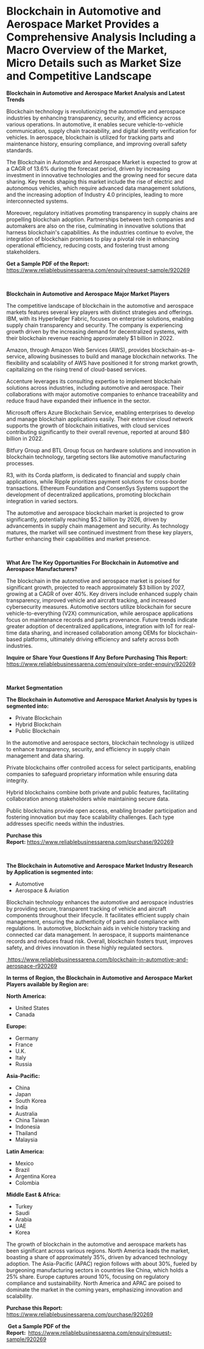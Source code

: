 <p><h1>Blockchain in Automotive and Aerospace Market Provides a Comprehensive Analysis Including a Macro Overview of the Market, Micro Details such as Market Size and Competitive Landscape</h1></p><p><strong>Blockchain in Automotive and Aerospace Market Analysis and Latest Trends</strong></p>
<p><p>Blockchain technology is revolutionizing the automotive and aerospace industries by enhancing transparency, security, and efficiency across various operations. In automotive, it enables secure vehicle-to-vehicle communication, supply chain traceability, and digital identity verification for vehicles. In aerospace, blockchain is utilized for tracking parts and maintenance history, ensuring compliance, and improving overall safety standards.</p><p>The Blockchain in Automotive and Aerospace Market is expected to grow at a CAGR of 13.6% during the forecast period, driven by increasing investment in innovative technologies and the growing need for secure data sharing. Key trends shaping this market include the rise of electric and autonomous vehicles, which require advanced data management solutions, and the increasing adoption of Industry 4.0 principles, leading to more interconnected systems.</p><p>Moreover, regulatory initiatives promoting transparency in supply chains are propelling blockchain adoption. Partnerships between tech companies and automakers are also on the rise, culminating in innovative solutions that harness blockchain's capabilities. As the industries continue to evolve, the integration of blockchain promises to play a pivotal role in enhancing operational efficiency, reducing costs, and fostering trust among stakeholders.</p></p>
<p><strong>Get a Sample PDF of the Report:&nbsp;</strong> <a href="https://www.reliablebusinessarena.com/enquiry/request-sample/920269?utm_campaign=2175&utm_medium=2&utm_source=Github&utm_content=ia&utm_term=18042025&utm_id=blockchain-in-automotive-and-aerospace">https://www.reliablebusinessarena.com/enquiry/request-sample/920269</a></p>
<p>&nbsp;</p>
<p><strong>Blockchain in Automotive and Aerospace Major Market Players</strong></p>
<p><p>The competitive landscape of blockchain in the automotive and aerospace markets features several key players with distinct strategies and offerings. IBM, with its Hyperledger Fabric, focuses on enterprise solutions, enabling supply chain transparency and security. The company is experiencing growth driven by the increasing demand for decentralized systems, with their blockchain revenue reaching approximately $1 billion in 2022.</p><p>Amazon, through Amazon Web Services (AWS), provides blockchain-as-a-service, allowing businesses to build and manage blockchain networks. The flexibility and scalability of AWS have positioned it for strong market growth, capitalizing on the rising trend of cloud-based services.</p><p>Accenture leverages its consulting expertise to implement blockchain solutions across industries, including automotive and aerospace. Their collaborations with major automotive companies to enhance traceability and reduce fraud have expanded their influence in the sector.</p><p>Microsoft offers Azure Blockchain Service, enabling enterprises to develop and manage blockchain applications easily. Their extensive cloud network supports the growth of blockchain initiatives, with cloud services contributing significantly to their overall revenue, reported at around $80 billion in 2022.</p><p>Bitfury Group and BTL Group focus on hardware solutions and innovation in blockchain technology, targeting sectors like automotive manufacturing processes.</p><p>R3, with its Corda platform, is dedicated to financial and supply chain applications, while Ripple prioritizes payment solutions for cross-border transactions. Ethereum Foundation and ConsenSys Systems support the development of decentralized applications, promoting blockchain integration in varied sectors.</p><p>The automotive and aerospace blockchain market is projected to grow significantly, potentially reaching $5.2 billion by 2026, driven by advancements in supply chain management and security. As technology matures, the market will see continued investment from these key players, further enhancing their capabilities and market presence.</p></p>
<p>&nbsp;</p>
<p><strong>What Are The Key Opportunities For Blockchain in Automotive and Aerospace Manufacturers?</strong></p>
<p><p>The blockchain in the automotive and aerospace market is poised for significant growth, projected to reach approximately $3 billion by 2027, growing at a CAGR of over 40%. Key drivers include enhanced supply chain transparency, improved vehicle and aircraft tracking, and increased cybersecurity measures. Automotive sectors utilize blockchain for secure vehicle-to-everything (V2X) communication, while aerospace applications focus on maintenance records and parts provenance. Future trends indicate greater adoption of decentralized applications, integration with IoT for real-time data sharing, and increased collaboration among OEMs for blockchain-based platforms, ultimately driving efficiency and safety across both industries.</p></p>
<p><strong>Inquire or Share Your Questions If Any Before Purchasing This Report:</strong> <a href="https://www.reliablebusinessarena.com/enquiry/pre-order-enquiry/920269?utm_campaign=2175&utm_medium=2&utm_source=Github&utm_content=ia&utm_term=18042025&utm_id=blockchain-in-automotive-and-aerospace">https://www.reliablebusinessarena.com/enquiry/pre-order-enquiry/920269</a></p>
<p>&nbsp;</p>
<p><strong>Market Segmentation</strong></p>
<p><strong>The Blockchain in Automotive and Aerospace Market Analysis by types is segmented into:</strong></p>
<p><ul><li>Private Blockchain</li><li>Hybrid Blockchain</li><li>Public Blockchain</li></ul></p>
<p><p>In the automotive and aerospace sectors, blockchain technology is utilized to enhance transparency, security, and efficiency in supply chain management and data sharing. </p><p>Private blockchains offer controlled access for select participants, enabling companies to safeguard proprietary information while ensuring data integrity. </p><p>Hybrid blockchains combine both private and public features, facilitating collaboration among stakeholders while maintaining secure data. </p><p>Public blockchains provide open access, enabling broader participation and fostering innovation but may face scalability challenges. Each type addresses specific needs within the industries.</p></p>
<p><strong>Purchase this Report:&nbsp;</strong><a href="https://www.reliablebusinessarena.com/purchase/920269?utm_campaign=2175&utm_medium=2&utm_source=Github&utm_content=ia&utm_term=18042025&utm_id=blockchain-in-automotive-and-aerospace">https://www.reliablebusinessarena.com/purchase/920269</a></p>
<p>&nbsp;</p>
<p><strong>The Blockchain in Automotive and Aerospace Market Industry Research by Application is segmented into:</strong></p>
<p><ul><li>Automotive</li><li>Aerospace & Aviation</li></ul></p>
<p><p>Blockchain technology enhances the automotive and aerospace industries by providing secure, transparent tracking of vehicle and aircraft components throughout their lifecycle. It facilitates efficient supply chain management, ensuring the authenticity of parts and compliance with regulations. In automotive, blockchain aids in vehicle history tracking and connected car data management. In aerospace, it supports maintenance records and reduces fraud risk. Overall, blockchain fosters trust, improves safety, and drives innovation in these highly regulated sectors.</p></p>
<p><a href="https://www.reliablebusinessarena.com/blockchain-in-automotive-and-aerospace-r920269?utm_campaign=2175&utm_medium=2&utm_source=Github&utm_content=ia&utm_term=18042025&utm_id=blockchain-in-automotive-and-aerospace">&nbsp;https://www.reliablebusinessarena.com/blockchain-in-automotive-and-aerospace-r920269</a></p>
<p><strong>In terms of Region, the Blockchain in Automotive and Aerospace Market Players available by Region are:</strong></p>
<p>
    <p> <strong> North America: </strong>
        <ul>
            <li>United States</li>
            <li>Canada</li>
        </ul>
        </p> 
    <p> <strong> Europe: </strong>
        <ul>
            <li>Germany</li>
            <li>France</li>
            <li>U.K.</li>
            <li>Italy</li>
            <li>Russia</li>
        </ul>
        </p> 
    <p> <strong> Asia-Pacific: </strong>
        <ul>
            <li>China</li>
            <li>Japan</li>
            <li>South Korea</li>
            <li>India</li>
            <li>Australia</li>
            <li>China Taiwan</li>
            <li>Indonesia</li>
            <li>Thailand</li>
            <li>Malaysia</li>
        </ul>
        </p> 
    <p> <strong> Latin America: </strong>
        <ul>
            <li>Mexico</li>
            <li>Brazil</li>
            <li>Argentina Korea</li>
            <li>Colombia</li>
        </ul>
        </p> 
    <p> <strong> Middle East & Africa: </strong>
        <ul>
            <li>Turkey</li>
            <li>Saudi</li>
            <li>Arabia</li>
            <li>UAE</li>
            <li>Korea</li>
        </ul>
    </p>
    </p>
<p><p>The growth of blockchain in the automotive and aerospace markets has been significant across various regions. North America leads the market, boasting a share of approximately 35%, driven by advanced technology adoption. The Asia-Pacific (APAC) region follows with about 30%, fueled by burgeoning manufacturing sectors in countries like China, which holds a 25% share. Europe captures around 10%, focusing on regulatory compliance and sustainability. North America and APAC are poised to dominate the market in the coming years, emphasizing innovation and scalability.</p></p>
<p><strong>Purchase this Report: </strong><a href="https://www.reliablebusinessarena.com/purchase/920269?utm_campaign=2175&utm_medium=2&utm_source=Github&utm_content=ia&utm_term=18042025&utm_id=blockchain-in-automotive-and-aerospace">https://www.reliablebusinessarena.com/purchase/920269</a></p>
<p>&nbsp;<strong>Get a Sample PDF of the Report:&nbsp;&nbsp;</strong><a href="https://www.reliablebusinessarena.com/enquiry/request-sample/920269?utm_campaign=2175&utm_medium=2&utm_source=Github&utm_content=ia&utm_term=18042025&utm_id=blockchain-in-automotive-and-aerospace">https://www.reliablebusinessarena.com/enquiry/request-sample/920269</a></p>
<p><strong></strong></p>
<p><p></p><p></p><p></p></p>